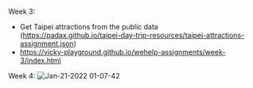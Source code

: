 Week 3:
- Get Taipei attractions from the public data (https://padax.github.io/taipei-day-trip-resources/taipei-attractions-assignment.json)
- https://vicky-playground.github.io/wehelp-assignments/week-3/index.html

Week 4:
![Jan-21-2022 01-07-42](https://user-images.githubusercontent.com/90204593/150387674-57c9945d-7ecb-4048-b62d-4fef797520e3.gif)

